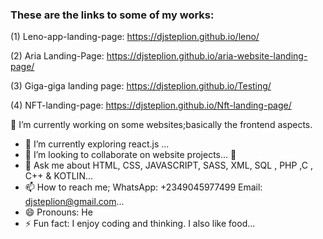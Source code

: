 ### These are the links to some of my works:

(1) Leno-app-landing-page: https://djsteplion.github.io/leno/


(2) Aria Landing-Page: https://djsteplion.github.io/aria-website-landing-page/


(3) Giga-giga landing page: https://djsteplion.github.io/Testing/


(4) NFT-landing-page: https://djsteplion.github.io/Nft-landing-page/




<!--
**Djsteplion/Djsteplion** is a ✨ _special_ ✨ repository because its `README.md` (this file) appears on your GitHub profile.

Here are some ideas to get you started 
- 🔭 I’m currently working on ...
- 🌱 I’m currently learning ...
- 👯 I’m looking to collaborate on ...
- 🤔 I’m looking for help with ...
- 💬 Ask me about ...
- 📫 How to reach me: ...
- 😄 Pronouns: ...
- ⚡ Fun fact: ...
-->



🔭 I’m currently working on some websites;basically the frontend aspects.
- 🌱 I’m currently exploring react.js ...
- 👯 I’m looking to collaborate on website projects...
  🤔 
- 💬 Ask me about  HTML, CSS, JAVASCRIPT, SASS, XML, SQL , PHP ,C , C++ & KOTLIN...
- 📫 How to reach me; WhatsApp: +2349045977499   Email: djsteplion@gmail.com...
- 😄 Pronouns: He
- ⚡ Fun fact: I enjoy coding and thinking. I also like food...
